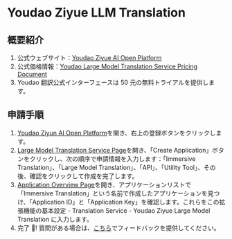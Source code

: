 # Youdao Ziyue LLM Translation

## 概要紹介

1. 公式ウェブサイト：[Youdao Ziyue AI Open Platform](http://ai.youdao.com/)
2. 公式価格情報：[Youdao Large Model Translation Service Pricing Document](https://ai.youdao.com/DOCSIRMA/html/trans/price/dmxfy/index.html)
3. Youdao 翻訳公式インターフェースは 50 元の無料トライアルを提供します。

## 申請手順

1. [Youdao Ziyun AI Open Platform](http://ai.youdao.com)を開き、右上の登録ボタンをクリックします。
2. [Large Model Translation Service Page](https://ai.youdao.com/console/#/service-singleton/llm_translate)を開き、「Create Application」ボタンをクリックし、次の順序で申請情報を入力します：「Immersive Translation」、「Large Model Translation」、「API」、「Utility Tool」、その後、確認をクリックして作成を完了します。
3. [Application Overview Page](https://ai.youdao.com/console/#/app-overview)を開き、アプリケーションリストで「Immersive Translation」という名前で作成したアプリケーションを見つけ、「Application ID」と「Application Key」を確認します。これらをこの拡張機能の基本設定 - Translation Service - Youdao Ziyue Large Model Translation に入力します。
4. 完了 🎉! 質問がある場合は、[こちら](https://github.com/immersive-translate/immersive-translate/issues/137)でフィードバックを提供してください。